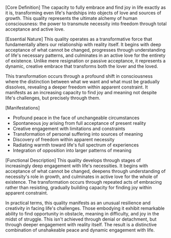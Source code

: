 [Core Definition]
The capacity to fully embrace and find joy in life exactly as it is, transforming even life's hardships into objects of love and sources of growth. This quality represents the ultimate alchemy of human consciousness: the power to transmute necessity into freedom through total acceptance and active love.

[Essential Nature]
This quality operates as a transformative force that fundamentally alters our relationship with reality itself. It begins with deep acceptance of what cannot be changed, progresses through understanding of life's necessary patterns, and culminates in an active love for the entirety of existence. Unlike mere resignation or passive acceptance, it represents a dynamic, creative embrace that transforms both the lover and the loved.

This transformation occurs through a profound shift in consciousness where the distinction between what we want and what must be gradually dissolves, revealing a deeper freedom within apparent constraint. It manifests as an increasing capacity to find joy and meaning not despite life's challenges, but precisely through them.

[Manifestations]
- Profound peace in the face of unchangeable circumstances
- Spontaneous joy arising from full acceptance of present reality
- Creative engagement with limitations and constraints
- Transformation of personal suffering into sources of meaning
- Discovery of freedom within apparent necessity
- Radiating warmth toward life's full spectrum of experiences
- Integration of opposition into larger patterns of meaning

[Functional Description]
This quality develops through stages of increasingly deep engagement with life's necessities. It begins with acceptance of what cannot be changed, deepens through understanding of necessity's role in growth, and culminates in active love for the whole of existence. The transformation occurs through repeated acts of embracing rather than resisting, gradually building capacity for finding joy within apparent constraint.

In practical terms, this quality manifests as an unusual resilience and creativity in facing life's challenges. Those embodying it exhibit remarkable ability to find opportunity in obstacle, meaning in difficulty, and joy in the midst of struggle. This isn't achieved through denial or detachment, but through deeper engagement with reality itself. The result is a distinctive combination of unshakeable peace and dynamic engagement with life.